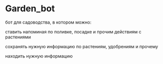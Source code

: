 # Garden_bot

бот для садоводства, в котором можно: 

ставить напоминая по поливке, посадке и прочим действиям с растениями 

сохранять нужную информацию по растениям, удобрениям и прочему 

находить нужную информацию
